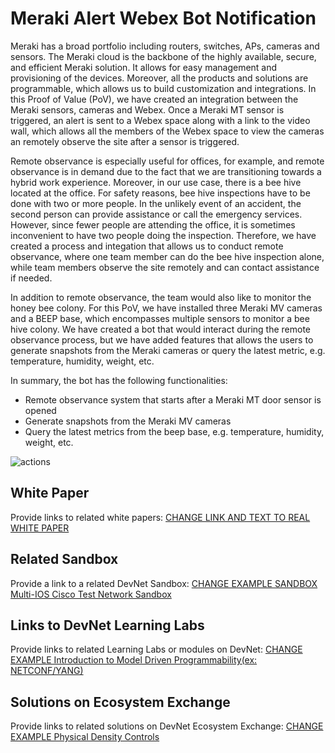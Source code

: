 Meraki Alert Webex Bot Notification
=====================================
Meraki has a broad portfolio including routers, switches, APs, cameras and sensors. The Meraki cloud is the backbone of the highly available, secure, and efficient Meraki solution. It allows for easy management and provisioning of the devices. Moreover, all the products and solutions are programmable, which allows us to build customization and integrations. In this Proof of Value (PoV), we have created an integration between the Meraki sensors, cameras and Webex. Once a Meraki MT sensor is triggered, an alert is sent to a Webex space along with a link to the video wall, which allows all the members of the Webex space to view the cameras an remotely observe the site after a sensor is triggered. 

Remote observance is especially useful for offices, for example, and remote observance is in demand due to the fact that we are transitioning towards a hybrid work experience. Moreover, in our use case, there is a bee hive located at the office. For safety reasons, bee hive inspections have to be done with two or more people. In the unlikely event of an accident, the second person can provide assistance or call the emergency services. However, since fewer people are attending the office, it is sometimes inconvenient to have two people doing the inspection. Therefore, we have created a process and integation that allows us to conduct remote observance, where one team member can do the bee hive inspection alone, while team members observe the site remotely and can contact assistance if needed. 

In addition to remote observance, the team would also like to monitor the honey bee colony. For this PoV, we have installed three Meraki MV cameras and a BEEP base, which encompasses multiple sensors to monitor a bee hive colony. We have created a bot that would interact during the remote observance process, but we have added features that allows the users to generate snapshots from the Meraki cameras or query the latest metric, e.g. temperature, humidity, weight, etc. 

In summary, the bot has the following functionalities:

* Remote observance system that starts after a Meraki MT door sensor is opened
* Generate snapshots from the Meraki MV cameras
* Query the latest metrics from the beep base, e.g. temperature, humidity, weight, etc.

![actions](IMAGES/actions.png)

## White Paper
Provide links to related white papers:
[CHANGE LINK AND TEXT TO REAL WHITE PAPER](http://www.url_of_your_whitepaper.com/)

## Related Sandbox
Provide a link to a related DevNet Sandbox:
[CHANGE EXAMPLE SANDBOX Multi-IOS Cisco Test Network Sandbox](https://devnetsandbox.cisco.com/RM/Diagram/Index/6b023525-4e7f-4755-81ae-05ac500d464a?diagramType=Topology)

## Links to DevNet Learning Labs
Provide links to related Learning Labs or modules on DevNet:
[CHANGE EXAMPLE Introduction to Model Driven Programmability(ex: NETCONF/YANG)](https://developer.cisco.com/learning/modules/intro-device-level-interfaces)

## Solutions on Ecosystem Exchange
Provide links to related solutions on DevNet Ecosystem Exchange:
[CHANGE EXAMPLE Physical Density Controls](https://developer.cisco.com/ecosystem/meraki/apps/5ed8fa69a0774c0a8cf97e9b/)

